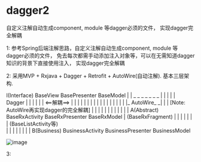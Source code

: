 # dagger2
自定义注解自动生成component, module 等dagger必须的文件， 实现dagger完全解耦


1: 参考Spring后端注解思路，自定义注解自动生成component, module 等dagger必须的文件， 免去每次都需手动添加注入对象等，可以在无需知道dagger知识的背景下直接使用注入， 
   实现dagger完全解耦
   
2: 采用MVP + Rxjava + Dagger + Retrofit + AutoWire(自动注解). 基本三层架构. 

   I(Interface)             BaseView              BasePresenter             BaseModel
      |                       |       _ _ _ _ _ _ _      |                      |
      |                       |      |    Dagger   |     |                      |
      |                       |      |  <==解耦==>  |     |                      |
      |                       |      |             |     |                      |
      |                       |      |             |     |                      |
      |                       |      |_ AutoWire_ _|     |                      |       [Note: AutoWire再实现dagger的完全解耦]
      |                       |                          |                      |
      |                       |                          |                      | 
      |                       |                          |                      |
   A(Abstract)          BaseRxActivity            BaseRxPresenter        BaseRxModel
      |                  (BaseRxFragment)              |                      |
      |                       |                        |                      |
      |                  (BaseListActivity等)                                 
      |                       |                        |                      |
      |                       |                        |                      |
   B(Business)            BusinessActivity        BusinessPresenter      BusinessModel
   
   
   
   
  ![image](http://github.com/zheng03/dagger2/raw/master/arch.png?raw=true)
   
   
 3:
